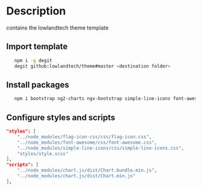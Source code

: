 # Description
contains the lowlandtech theme template

## Import template

```bash
   npm i -g degit
   degit github:lowlandtech/theme#master <destination folder>
```

## Install packages

```bash
   npm i bootstrap ng2-charts ngx-bootstrap simple-line-icons font-awesome flag-icon-css rxjs --save-dev
```

## Configure styles and scripts

```json
"styles": [
    "../node_modules/flag-icon-css/css/flag-icon.css",
    "../node_modules/font-awesome/css/font-awesome.css",
    "../node_modules/simple-line-icons/css/simple-line-icons.css",
    "styles/style.scss"
],
"scripts": [
    "../node_modules/chart.js/dist/Chart.bundle.min.js",
    "../node_modules/chart.js/dist/Chart.min.js"
],
```
